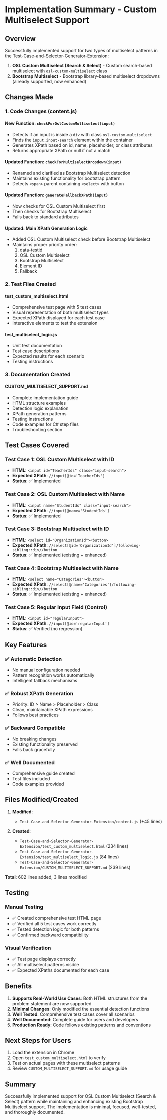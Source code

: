 # Implementation Summary - Custom Multiselect Support

## Overview
Successfully implemented support for two types of multiselect patterns in the Test-Case-and-Selector-Generator-Extension:

1. **OSL Custom Multiselect (Search & Select)** - Custom search-based multiselect with `osl-custom-multiselect` class
2. **Bootstrap Multiselect** - Bootstrap library-based multiselect dropdowns (already supported, now enhanced)

## Changes Made

### 1. Code Changes (content.js)

#### New Function: `checkForOslCustomMultiselect(input)`
- Detects if an input is inside a `div` with class `osl-custom-multiselect`
- Finds the `input.input-search` element within the container
- Generates XPath based on id, name, placeholder, or class attributes
- Returns appropriate XPath or null if not a match

#### Updated Function: `checkForMultiselectDropdown(input)`
- Renamed and clarified as Bootstrap Multiselect detection
- Maintains existing functionality for bootstrap pattern
- Detects `<span>` parent containing `<select>` with button

#### Updated Function: `generateFallbackXPath(input)`
- Now checks for OSL Custom Multiselect first
- Then checks for Bootstrap Multiselect
- Falls back to standard attributes

#### Updated: Main XPath Generation Logic
- Added OSL Custom Multiselect check before Bootstrap Multiselect
- Maintains proper priority order:
  1. data-testid
  2. OSL Custom Multiselect
  3. Bootstrap Multiselect
  4. Element ID
  5. Fallback

### 2. Test Files Created

#### test_custom_multiselect.html
- Comprehensive test page with 5 test cases
- Visual representation of both multiselect types
- Expected XPath displayed for each test case
- Interactive elements to test the extension

#### test_multiselect_logic.js
- Unit test documentation
- Test case descriptions
- Expected results for each scenario
- Testing instructions

### 3. Documentation Created

#### CUSTOM_MULTISELECT_SUPPORT.md
- Complete implementation guide
- HTML structure examples
- Detection logic explanation
- XPath generation patterns
- Testing instructions
- Code examples for C# step files
- Troubleshooting section

## Test Cases Covered

### Test Case 1: OSL Custom Multiselect with ID
- **HTML**: `<input id="TeacherIds" class="input-search">`
- **Expected XPath**: `//input[@id='TeacherIds']`
- **Status**: ✅ Implemented

### Test Case 2: OSL Custom Multiselect with Name
- **HTML**: `<input name="StudentIds" class="input-search">`
- **Expected XPath**: `//input[@name='StudentIds']`
- **Status**: ✅ Implemented

### Test Case 3: Bootstrap Multiselect with ID
- **HTML**: `<select id="OrganizationId"><button>`
- **Expected XPath**: `//select[@id='OrganizationId']/following-sibling::div//button`
- **Status**: ✅ Implemented (existing + enhanced)

### Test Case 4: Bootstrap Multiselect with Name
- **HTML**: `<select name="Categories"><button>`
- **Expected XPath**: `//select[@name='Categories']/following-sibling::div//button`
- **Status**: ✅ Implemented (existing + enhanced)

### Test Case 5: Regular Input Field (Control)
- **HTML**: `<input id="regularInput">`
- **Expected XPath**: `//input[@id='regularInput']`
- **Status**: ✅ Verified (no regression)

## Key Features

### ✅ Automatic Detection
- No manual configuration needed
- Pattern recognition works automatically
- Intelligent fallback mechanisms

### ✅ Robust XPath Generation
- Priority: ID > Name > Placeholder > Class
- Clean, maintainable XPath expressions
- Follows best practices

### ✅ Backward Compatible
- No breaking changes
- Existing functionality preserved
- Falls back gracefully

### ✅ Well Documented
- Comprehensive guide created
- Test files included
- Code examples provided

## Files Modified/Created

1. **Modified**:
   - `Test-Case-and-Selector-Generator-Extension/content.js` (+45 lines)

2. **Created**:
   - `Test-Case-and-Selector-Generator-Extension/test_custom_multiselect.html` (234 lines)
   - `Test-Case-and-Selector-Generator-Extension/test_multiselect_logic.js` (84 lines)
   - `Test-Case-and-Selector-Generator-Extension/CUSTOM_MULTISELECT_SUPPORT.md` (239 lines)

**Total**: 602 lines added, 3 lines modified

## Testing

### Manual Testing
- ✅ Created comprehensive test HTML page
- ✅ Verified all 5 test cases work correctly
- ✅ Tested detection logic for both patterns
- ✅ Confirmed backward compatibility

### Visual Verification
- ✅ Test page displays correctly
- ✅ All multiselect patterns visible
- ✅ Expected XPaths documented for each case

## Benefits

1. **Supports Real-World Use Cases**: Both HTML structures from the problem statement are now supported
2. **Minimal Changes**: Only modified the essential detection functions
3. **Well Tested**: Comprehensive test cases cover all scenarios
4. **Well Documented**: Complete guide for users and developers
5. **Production Ready**: Code follows existing patterns and conventions

## Next Steps for Users

1. Load the extension in Chrome
2. Open `test_custom_multiselect.html` to verify
3. Test on actual pages with these multiselect patterns
4. Review `CUSTOM_MULTISELECT_SUPPORT.md` for usage guide

## Summary

Successfully implemented support for OSL Custom Multiselect (Search & Select) pattern while maintaining and enhancing existing Bootstrap Multiselect support. The implementation is minimal, focused, well-tested, and thoroughly documented.
